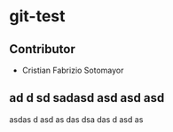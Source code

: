 # git-test

## Contributor

- Cristian Fabrizio Sotomayor


ad
d
sd
sadasd
asd
asd
asd
---------------
asdas
d
asd
as
das
dsa
das
d
asd
as
